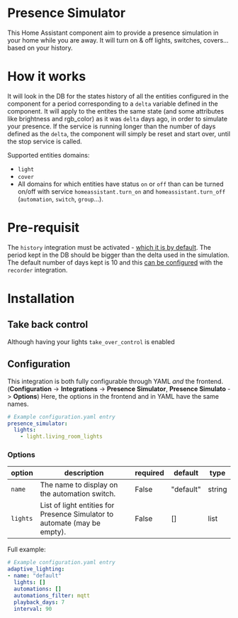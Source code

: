 # Presence Simulator

This Home Assistant component aim to provide a presence simulation in your home while you are away. It will turn on & off lights, switches, covers... based on your history.

# How it works
It will look in the DB for the states history of all the entities configured in the component for a period corresponding to a `delta` variable defined in the component.
It will apply to the entites the same state (and some attributes like brightness and rgb_color) as it was `delta` days ago, in order to simulate your presence.
If the service is running longer than the number of days defined as the `delta`, the component will simply be reset and start over, until the stop service is called.

Supported entities domains:
- `light`
- `cover`
- All domains for which entities have status `on` or `off` than can be turned on/off with service `homeassistant.turn_on` and `homeassistant.turn_off` (`automation`, `switch`, `group`...).

# Pre-requisit
The `history` integration must be activated - [which it is by default](https://www.home-assistant.io/integrations/history/). The period kept in the DB should be bigger than the delta used in the simulation. The default number of days kept is 10 and this [can be configured](https://www.home-assistant.io/integrations/recorder/) with the `recorder` integration.

# Installation


## Take back control

Although having your lights `take_over_control` is enabled

## Configuration

This integration is both fully configurable through YAML _and_ the frontend. (**Configuration** -> **Integrations** -> **Presence Simulator**, **Presence Simulato** -> **Options**)
Here, the options in the frontend and in YAML have the same names.

```yaml
# Example configuration.yaml entry
presence_simulator:
  lights:
    - light.living_room_lights
```

### Options
| option   | description | required | default | type |
| -------- | ----------- | -------- | ------- | ---- |
| `name`   | The name to display on the automation switch.  | False    | "default"        | string  |
| `lights` | List of light entities for Presence Simulator to automate (may be empty).  | False    | []    | list  |

Full example:

```yaml
# Example configuration.yaml entry
adaptive_lighting:
- name: "default"
  lights: []
  automations: []
  automations_filter: mqtt
  playback_days: 7
  interval: 90

```
